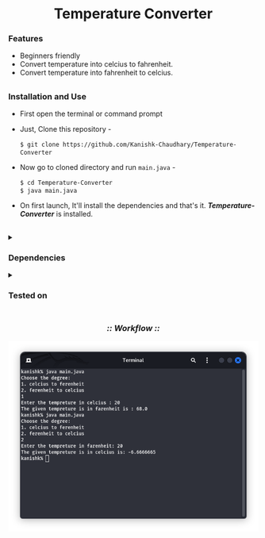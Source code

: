 <h1 align="center"><b>Temperature Converter</b></h1>

### Features

- Beginners friendly
- Convert temperature into celcius to fahrenheit.
- Convert temperature into fahrenheit to celcius.

##

### Installation and Use

- First open the terminal or command prompt
- Just, Clone this repository -
  ```
  $ git clone https://github.com/Kanishk-Chaudhary/Temperature-Converter
  ```

- Now go to cloned directory and run `main.java` -
  ```
  $ cd Temperature-Converter
  $ java main.java
  ```

- On first launch, It'll install the dependencies and that's it. ***Temperature-Converter*** is installed.

##

<details>
  <summary><h3>Dependencies</h3></summary>

<b>Temperature-Converter</b> requires following programs to run properly - 
- `git`
- `java`

</details>

<details>
  <summary><h3>Tested on</h3></summary>

- **Ubuntu**
- **Kali**
- **Windows**
</details>

##

<h3 align="center"><i>:: Workflow ::</i></h3>
<p align="center">
<img src="./assests/workflow.png"/>
</p>
